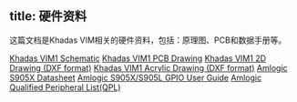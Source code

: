 title: 硬件资料
---

这篇文档是Khadas VIM相关的硬件资料，包括：原理图、PCB和数据手册等。

[Khadas VIM1 Schematic](https://dl.khadas.com/Hardware/VIM1/Schematic/VIM_V12_Sch.pdf)
[Khadas VIM1 PCB Drawing](https://dl.khadas.com/Hardware/VIM1/Schematic/VIM_V12_Silk.pdf)
[Khadas VIM1 2D Drawing (DXF format)](https://dl.khadas.com/Hardware/VIM1/DXF/VIM1.dxf)
[Khadas VIM1 Acrylic Drawing (DXF format)](https://dl.khadas.com/Hardware/VIM1/DXF/VIM1_Acrylic_top-bottom.7z)
[Amlogic S905X Datasheet](https://dl.khadas.com/Hardware/VIM1/Datasheet/S905X_Datasheet%20V0.3%2020170314publicversion-Wesion.pdf)
[Amlogic S905X/S905L GPIO User Guide](https://dl.khadas.com/Hardware/VIM1/Datasheet/Amlogic%20S905X%20S905L%20GPIO%20User%20Guide%20V0.2-Wesion.pdf)
[Amlogic Qualified Peripheral List(QPL)](https://dl.khadas.com/Hardware/VIM1/Datasheet/Amlogic_STB_Release_V3.3_QPL20170609-Wesion.pdf)


